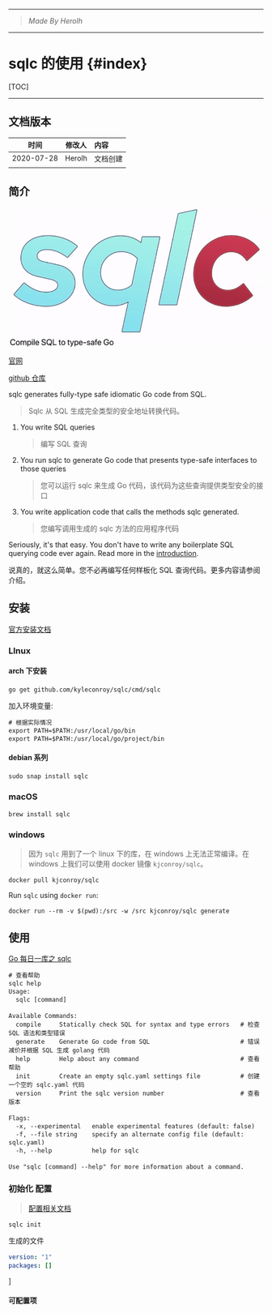 ----------------------------------------------
> *Made By Herolh*
----------------------------------------------

# sqlc 的使用 {#index}

[TOC]



 







--------------------------------------------

## 文档版本

|    时间    | 修改人 | 内容     |
| :--------: | :----: | :------- |
| 2020-07-28 | Herolh | 文档创建 |
|            |        |          |



## 简介

![image-20210801161001819](.assets/image-20210801161001819.png)

[官网](https://sqlc.dev/)

[github 仓库](https://github.com/kyleconroy/sqlc)

sqlc generates fully-type safe idiomatic Go code from SQL.

> Sqlc 从 SQL 生成完全类型的安全地址转换代码。

1. You write SQL queries 

   >  编写 SQL 查询

2. You run sqlc to generate Go code that presents type-safe interfaces to those queries 

   >  您可以运行 sqlc 来生成 Go 代码，该代码为这些查询提供类型安全的接口

3. You write application code that calls the methods sqlc generated. 

   > 您编写调用生成的 sqlc 方法的应用程序代码

Seriously, it's that easy. You don't have to write any boilerplate SQL querying code ever again. Read more in the [introduction](https://conroy.org/introducing-sqlc).

说真的，就这么简单。您不必再编写任何样板化 SQL 查询代码。更多内容请参阅介绍。



## 安装

[官方安装文档](https://docs.sqlc.dev/en/latest/overview/install.html)

### LInux 

#### arch 下安装

```shell
go get github.com/kyleconroy/sqlc/cmd/sqlc
```

加入环境变量:

```shell
# 根据实际情况
export PATH=$PATH:/usr/local/go/bin
export PATH=$PATH:/usr/local/go/project/bin
```



#### debian 系列

```shell
sudo snap install sqlc
```





### macOS

```shell
brew install sqlc
```



### windows 

> 因为 `sqlc` 用到了一个 linux 下的库，在 windows 上无法正常编译。在 windows 上我们可以使用 docker 镜像 `kjconroy/sqlc`。

```shell
docker pull kjconroy/sqlc
```

Run `sqlc` using `docker run`:

```shell
docker run --rm -v $(pwd):/src -w /src kjconroy/sqlc generate
```





## 使用

[Go 每日一库之 sqlc](https://darjun.github.io/2020/04/28/godailylib/sqlc/)

```shell
# 查看帮助
sqlc help
Usage:
  sqlc [command]

Available Commands:
  compile     Statically check SQL for syntax and type errors	# 检查 SQL 语法和类型错误
  generate    Generate Go code from SQL							# 错误减价并根据 SQL 生成 golang 代码
  help        Help about any command							# 查看帮助
  init        Create an empty sqlc.yaml settings file			# 创建一个空的 sqlc.yaml 代码
  version     Print the sqlc version number						# 查看版本

Flags:
  -x, --experimental   enable experimental features (default: false)
  -f, --file string    specify an alternate config file (default: sqlc.yaml)
  -h, --help           help for sqlc

Use "sqlc [command] --help" for more information about a command.
```



### 初始化 配置

> [配置相关文档](https://docs.sqlc.dev/en/latest/reference/config.html)

```shell
sqlc init
```

生成的文件

```yaml
version: "1"
packages: []
```

]

#### 可配置项

